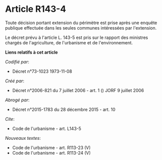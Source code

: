 # Article R143-4

Toute décision portant extension du périmètre est prise après une enquête publique effectuée dans les seules communes
intéressées par l'extension. 

Le décret prévu à l'article L. 143-5 est pris sur le rapport des ministres chargés de l'agriculture, de l'urbanisme et de
l'environnement.

**Liens relatifs à cet article**

_Codifié par_:

  - Décret n°73-1023 1973-11-08

_Créé par_:

  - Décret n°2006-821 du 7 juillet 2006 - art. 1 () JORF 9 juillet 2006

_Abrogé par_:

  - Décret n°2015-1783 du 28 décembre 2015 - art. 10

_Cite_:

  - Code de l'urbanisme - art. L143-5

_Nouveaux textes_:

  - Code de l'urbanisme - art. R113-23 (V)
  - Code de l'urbanisme - art. R113-24 (V)
